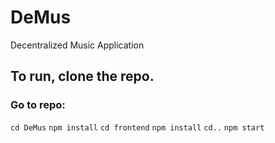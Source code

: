 # DeMus
Decentralized Music Application

## To run, clone the repo.

### Go to repo: 

`cd DeMus`
`npm install`
`cd frontend`
`npm install`
`cd..`
`npm start`


